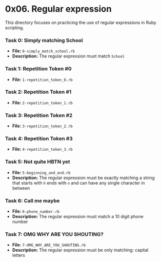 # 0x06. Regular expression

This directory focuses on practicing the use of regular expressions in Ruby scripting.

### Task 0: Simply matching School 
- **File:** `0-simply_match_school.rb`
- **Description:** The regular expression must match `School`

### Task 1: Repetition Token #0 
- **File:** `1-repetition_token_0.rb`

### Task 2: Repetition Token #1
- **File:** `2-repetition_token_1.rb`

### Task 3: Repetition Token #2
- **File:** `3-repetition_token_2.rb`

### Task 4: Repetition Token #3
- **File:** `4-repetition_token_3.rb`

### Task 5: Not quite HBTN yet
- **File:** `5-beginning_and_end.rb`
- **Description:** The regular expression must be exactly matching a string that starts with `h` ends with `n` and can have any single character in between

### Task 6: Call me maybe
- **File:** `6-phone_number.rb`
- **Description:** The regular expression must match a 10 digit phone number

### Task 7: OMG WHY ARE YOU SHOUTING? 
- **File:** `7-OMG_WHY_ARE_YOU_SHOUTING.rb`
- **Description:** The regular expression must be only matching: capital letters 

